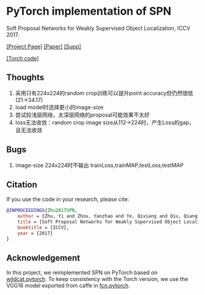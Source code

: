# PyTorch implementation of SPN

Soft Proposal Networks for Weakly Supervised Object Localization, ICCV 2017.

[[Project Page]](http://yzhu.work/spn) [[Paper]](https://arxiv.org/pdf/1709.01829) [[Supp]](http://yzhu.work/pdffiles/SPN_Supp.pdf) 

[[Torch code]](https://github.com/ZhouYanzhao/SPN)  

## Thoughts
1. 采用只有224x224的random crop训练可以提升point accuracy但仍然很低 (21->34.17)
2. load model时选择更小的image-size
3. 尝试较浅层网络，太深层网络的proposal可能效果不太好
4. loss无法收敛：random crop image size从112->224时，产生Loss的gap，且无法收敛

## Bugs
1. image-size 224x224时不输出 trainLoss,trainMAP,testLoss,testMAP

## Citation 
If you use the code in your research, please cite:
```bibtex
@INPROCEEDINGS{Zhu2017SPN,
    author = {Zhu, Yi and Zhou, Yanzhao and Ye, Qixiang and Qiu, Qiang and Jiao, Jianbin},
    title = {Soft Proposal Networks for Weakly Supervised Object Localization},
    booktitle = {ICCV},
    year = {2017}
}
```

## Acknowledgement
In this project, we reimplemented SPN on PyTorch based on [wildcat.pytorch](https://github.com/durandtibo/wildcat.pytorch). To keep consistency with the Torch version, we use the VGG16 model exported from caffe in [fcn.pytorch](https://github.com/wkentaro/pytorch-fcn).
